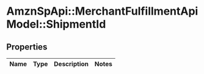 # AmznSpApi::MerchantFulfillmentApiModel::ShipmentId

## Properties
Name | Type | Description | Notes
------------ | ------------- | ------------- | -------------

